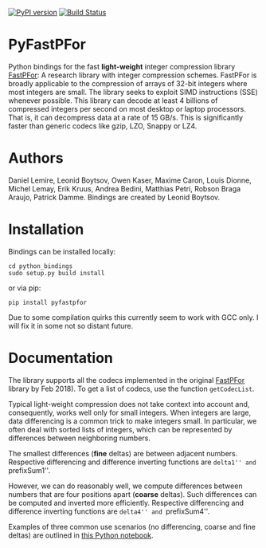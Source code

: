 [![PyPI version](https://img.shields.io/pypi/v/pyfastpfor.svg)](https://pypi.python.org/pypi/pyfastpfor/)
[![Build Status](https://travis-ci.org/searchivarius/PyFastPFor.svg?branch=master)](https://travis-ci.org/searchivarius/PyFastPFor)
# PyFastPFor
Python bindings for the fast **light-weight** integer compression library [FastPFor](https://github.com/lemire/FastPFor): A research library with integer compression schemes. FastPFor is broadly applicable to the compression of arrays of 32-bit integers where most integers are small. The library seeks to exploit SIMD instructions (SSE) whenever possible. This library can decode at least 4 billions of compressed integers per second on most desktop or laptop processors. That is, it can decompress data at a rate of 15 GB/s. This is significantly faster than generic codecs like gzip, LZO, Snappy or LZ4.

# Authors

Daniel Lemire, Leonid Boytsov, Owen Kaser, Maxime Caron, Louis Dionne, Michel Lemay, Erik Kruus, Andrea Bedini, Matthias Petri, Robson Braga Araujo, Patrick Damme. Bindings are created by Leonid Boytsov.

# Installation

Bindings can be installed locally:
```
cd python_bindings
sudo setup.py build install
```
or via pip:
```
pip install pyfastpfor
```
Due to some compilation quirks this currently seem to work with GCC only. I will fix it in some not so distant future.

# Documentation

The library supports all the codecs implemented in the original [FastPFor](https://github.com/lemire/FastPFor) library by Feb 2018). To get a list of codecs, use the function ``getCodecList``. 

Typical light-weight compression does not take context into account and, consequently, works well only for small integers. When integers are large, data differencing is a common trick to make integers small. In particular, we often deal with sorted lists of integers, which can be represented by differences between neighboring numbers. 

The smallest differences (**fine** deltas) are between adjacent numbers. Respective differencing and difference inverting functions are ``delta1'' and ``prefixSum1''.

However, we can do reasonably well, we compute differences between numbers that are four positions apart (**coarse** deltas). Such differences can be computed and inverted more efficiently.  Respective differencing and difference inverting functions are ``delta4'' and ``prefixSum4''.

Examples of three common use scenarios (no differencing, coarse and fine deltas) are outlined in [this Python notebook](python_bindings/examples.ipynb). 
